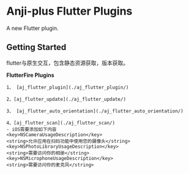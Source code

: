 # Anji-plus Flutter Plugins

A new Flutter plugin.

## Getting Started
flutter与原生交互，包含静态资源获取，版本获取。

**FlutterFire Plugins** 

    1、 [aj_flutter_plugin](./aj_flutter_plugin/) 
 
    2、[aj_flutter_update](./aj_flutter_update/) 
 
    3、 [aj_flutter_auto_orientation](./aj_flutter_auto_orientation/) 
 
    4、[aj_flutter_scan](./aj_flutter_scan/) 
    - iOS需要添加如下内容
    <key>NSCameraUsageDescription</key>
    <string>允许应用在扫码功能中使用您的摄像头</string>
    <key>NSPhotoLibraryUsageDescription</key>
    <string>需要访问你的相册</string>
    <key>NSMicrophoneUsageDescription</key>
    <string>需要访问你的麦克风</string>
  
  

 
 


